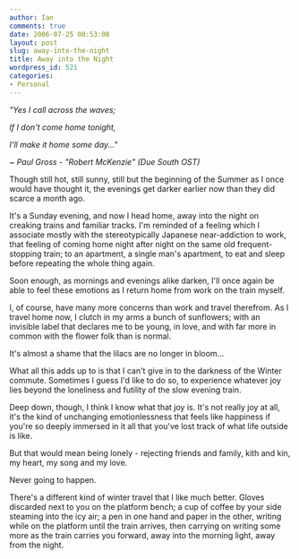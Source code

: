 ```yaml
---
author: Ian
comments: true
date: 2006-07-25 00:53:00
layout: post
slug: away-into-the-night
title: Away into the Night
wordpress_id: 521
categories:
- Personal
---
```


<i>"Yes I call across the waves;  

If I don't come home tonight,  

I'll make it home some day..."  

 ~ Paul Gross - "Robert McKenzie" (Due South OST)</i>  

Though still hot, still sunny, still but the beginning of the Summer as I once would have thought it, the evenings get darker earlier now than they did scarce a month ago.  

It's a Sunday evening, and now I head home, away into the night on creaking trains and familiar tracks.  I'm reminded of a feeling which I associate mostly with the stereotypically Japanese near-addiction to work, that feeling of coming home night after night on the same old frequent-stopping train; to an apartment, a single man's apartment, to eat and sleep before repeating the whole thing again.  

Soon enough, as mornings and evenings alike darken, I'll once again be able to feel these emotions as I return home from work on the train myself.  

I, of course, have many more concerns than work and travel therefrom.  As I travel home now, I clutch in my arms a bunch of sunflowers; with an invisible label that declares me to be young, in love, and with far more in common with the flower folk than is normal.  

It's almost a shame that the lilacs are no longer in bloom...  

What all this adds up to is that I can't give in to the darkness of the Winter commute.  Sometimes I guess I'd like to do so, to experience whatever joy lies beyond the loneliness and futility of the slow evening train.  

Deep down, though, I think I know what that joy is.  It's not really joy at all, it's the kind of unchanging emotionlessness that feels like happiness if you're so deeply immersed in it all that you've lost track of what life outside is like.  

But that would mean being lonely - rejecting friends and family, kith and kin, my heart, my song and my love.  

Never going to happen.  

There's a different kind of winter travel that I like much better.  Gloves discarded next to you on the platform bench; a cup of coffee by your side steaming into the icy air; a pen in one hand and paper in the other, writing while on the platform until the train arrives, then carrying on writing some more as the train carries you forward, away into the morning light, away from the night.

